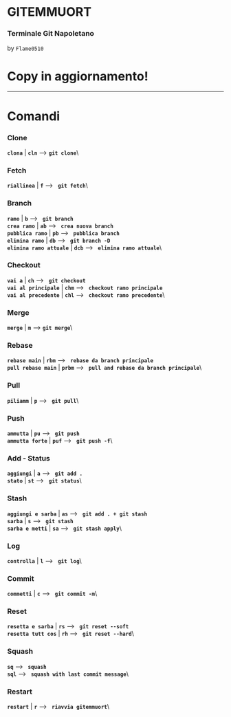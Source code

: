 # **GITEMMUORT**

### **Terminale Git Napoletano**

by `Flame0510`

# Copy in aggiornamento!

---

# **Comandi**

### Clone

**`clona`** | **`cln`** --> **`git clone`**\

### Fetch

**`riallinea`** | **`f`** --> **` git fetch`**\

### Branch

**`ramo`** | **`b`** --> **` git branch`**\
**`crea ramo`** | **`ab`** --> **` crea nuova branch`**\
**`pubblica ramo`** | **`pb`** --> **` pubblica branch`**\
**`elimina ramo`** | **`db`** --> **` git branch -D`**\
**`elimina ramo attuale`** | **`dcb`** --> **` elimina ramo attuale`**\

### Checkout

**`vai a`** | **`ch`** --> **` git checkout`**\
**`vai al principale`** | **`chm`** --> **` checkout ramo principale`**\
**`vai al precedente`** | **`chl`** --> **` checkout ramo precedente`**\

### Merge

**`merge`** | **`m`** --> **`git merge`**\

### Rebase

**`rebase main`** | **`rbm`** --> **` rebase da branch principale`**\
**`pull rebase main`** | **`prbm`** --> **` pull and rebase da branch principale`**\

### Pull

**`piliamm`** | **`p`** --> **` git pull`**\

### Push

**`ammutta`** | **`pu`** --> **` git push`**\
**`ammutta forte`** | **`puf`** --> **` git push -f`**\

### Add - Status

**`aggiungi`** | **`a`** --> **` git add .`**\
**`stato`** | **`st`** --> **` git status`**\

### Stash

**`aggiungi e sarba`** | **`as`** --> **` git add . + git stash`**\
**`sarba`** | **`s`** --> **` git stash`**\
**`sarba e metti`** | **`sa`** --> **` git stash apply`**\

### Log

**`controlla`** | **`l`** --> **` git log`**\

### Commit

**`commetti`** | **`c`** --> **` git commit -m`**\

### Reset

**`resetta e sarba`** | **`rs`** --> **` git reset --soft`**\
**`resetta tutt cos`** | **`rh`** --> **` git reset --hard`**\

### Squash

**`sq`** --> **` squash`**\
**`sql`** --> **` squash with last commit message`**\

### Restart

**`restart`** | **`r`** --> **` riavvia gitemmuort`**\
